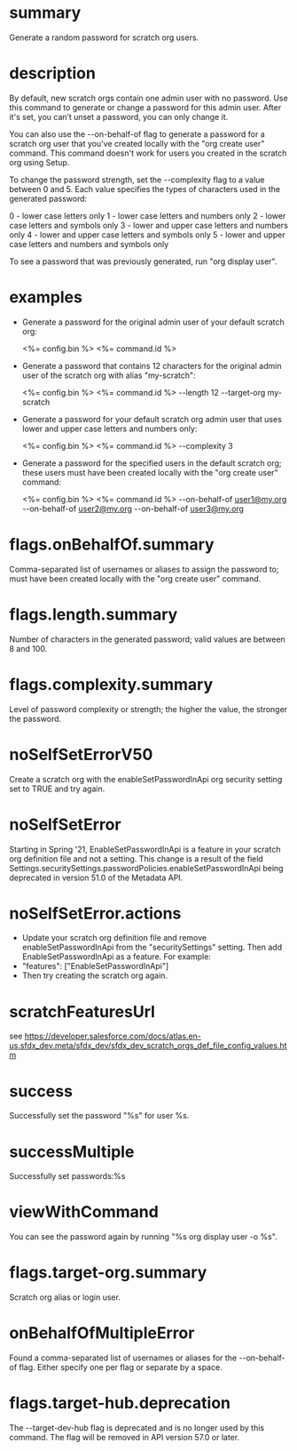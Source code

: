 # summary

Generate a random password for scratch org users.

# description

By default, new scratch orgs contain one admin user with no password. Use this command to generate or change a password for this admin user. After it's set, you can’t unset a password, you can only change it.

You can also use the --on-behalf-of flag to generate a password for a scratch org user that you've created locally with the "org create user" command. This command doesn't work for users you created in the scratch org using Setup.

To change the password strength, set the --complexity flag to a value between 0 and 5. Each value specifies the types of characters used in the generated password:

0 - lower case letters only
1 - lower case letters and numbers only
2 - lower case letters and symbols only
3 - lower and upper case letters and numbers only
4 - lower and upper case letters and symbols only
5 - lower and upper case letters and numbers and symbols only

To see a password that was previously generated, run "org display user".

# examples

- Generate a password for the original admin user of your default scratch org:

  <%= config.bin %> <%= command.id %>

- Generate a password that contains 12 characters for the original admin user of the scratch org with alias "my-scratch":

  <%= config.bin %> <%= command.id %> --length 12 --target-org my-scratch

- Generate a password for your default scratch org admin user that uses lower and upper case letters and numbers only:

  <%= config.bin %> <%= command.id %> --complexity 3

- Generate a password for the specified users in the default scratch org; these users must have been created locally with the "org create user" command:

  <%= config.bin %> <%= command.id %> --on-behalf-of user1@my.org --on-behalf-of user2@my.org --on-behalf-of user3@my.org

# flags.onBehalfOf.summary

Comma-separated list of usernames or aliases to assign the password to; must have been created locally with the "org create user" command.

# flags.length.summary

Number of characters in the generated password; valid values are between 8 and 100.

# flags.complexity.summary

Level of password complexity or strength; the higher the value, the stronger the password.

# noSelfSetErrorV50

Create a scratch org with the enableSetPasswordInApi org security setting set to TRUE and try again.

# noSelfSetError

Starting in Spring '21, EnableSetPasswordInApi is a feature in your scratch org definition file and not a setting. This
change is a result of the field Settings.securitySettings.passwordPolicies.enableSetPasswordInApi being deprecated in
version 51.0 of the Metadata API.

# noSelfSetError.actions

- Update your scratch org definition file and remove enableSetPasswordInApi from the "securitySettings" setting. Then
  add EnableSetPasswordInApi as a feature. For example:
- "features": ["EnableSetPasswordInApi"]
- Then try creating the scratch org again.

# scratchFeaturesUrl

see https://developer.salesforce.com/docs/atlas.en-us.sfdx_dev.meta/sfdx_dev/sfdx_dev_scratch_orgs_def_file_config_values.htm

# success

Successfully set the password "%s" for user %s.

# successMultiple

Successfully set passwords:%s

# viewWithCommand

You can see the password again by running "%s org display user -o %s".

# flags.target-org.summary

Scratch org alias or login user.

# onBehalfOfMultipleError

Found a comma-separated list of usernames or aliases for the --on-behalf-of flag. Either specify one per flag or
separate by a space.

# flags.target-hub.deprecation

The --target-dev-hub flag is deprecated and is no longer used by this command. The flag will be removed in API version 57.0 or later.
